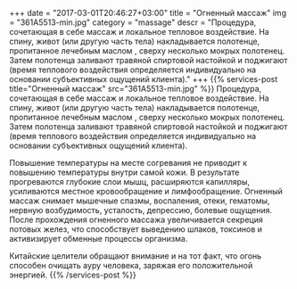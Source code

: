 +++
date = "2017-03-01T20:46:27+03:00"
title = "Огненный массаж"
img = "361A5513-min.jpg"
category = "massage"
descr = "Процедура, сочетающая в себе массаж и локальное тепловое воздействие. На спину, живот (или другую часть тела) накладывается полотенце, пропитанное лечебным маслом , сверху несколько мокрых полотенец. Затем полотенца заливают травяной спиртовой настойкой и поджигают (время теплового воздействия определяется индивидуально на основании субъективных ощущений клиента)."
+++
{{% services-post title="Огненный массаж" src="361A5513-min.jpg" %}}
Процедура, сочетающая в себе массаж и локальное тепловое воздействие. На спину, живот (или другую часть тела) накладывается полотенце, пропитанное лечебным маслом , сверху несколько мокрых полотенец. Затем полотенца заливают травяной спиртовой настойкой и поджигают (время теплового воздействия определяется индивидуально на основании субъективных ощущений клиента).

Повышение температуры на месте согревания не приводит к повышению температуры внутри самой кожи. В результате прогреваются глубокие слои мышц, расширяются капилляры, усиливаются местное кровообращение и лимфообращение. 
Огненный массаж снимает мышечные спазмы, воспаления, отеки, гематомы, нервную возбудимость, усталость, депрессию, болевые ощущения. После прохождения огненного массажа увеличивается секреция потовых желез, что способствует выведению шлаков, токсинов и активизирует обменные процессы организма.

Китайские целители обращают внимание и на тот факт, что огонь способен очищать ауру человека, заряжая его положительной энергией.
{{% /services-post %}}